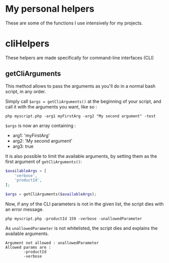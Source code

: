 # My personal helpers

These are some of the functions I use intensively for my projects.

# cliHelpers
These helpers are made specifically for command-line interfaces (CLI)

## getCliArguments
This method allows to pass the arguments as you'll do in a normal bash script, in any order.

Simply call `$args = getCliArguments()` at the beginning of your script, and call it with the arguments you want, like so :

```
php myscript.php -arg1 myFirstArg -arg2 "My second argument" -test
```

`$args` is now an array containing :
- arg1: 'myFirstArg'
- arg2: 'My second argument'
- arg3: true

It is also possible to limit the available arguments, by setting them as the first argument of `getCliArguments()`:

```php
$availableArgs = [
    'verbose',
    'productId',
];

$args = getCliArguments($availableArgs);

```

Now, if any of the CLI parameters is not in the given list, the script dies with an error message.

```
php myscript.php -productId 159 -verbose -unallowedParameter
```

As `unallowedParameter` is not whitelisted, the script dies and explains the available arguments.

```
Argument not allowed : unallowedParameter
Allowed params are :
        -productId
        -verbose
```